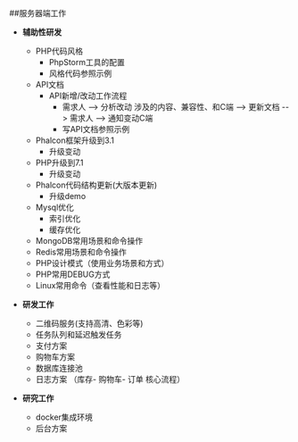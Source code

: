 ##服务器端工作
- **辅助性研发**
   - PHP代码风格
      - PhpStorm工具的配置
      - 风格代码参照示例
   - API文档
      - API新增/改动工作流程
         - 需求人 --> 分析改动 涉及的内容、兼容性、和C端   --> 更新文档 --> 需求人 --> 通知变动C端 
         - 写API文档参照示例       
   - Phalcon框架升级到3.1
      - 升级变动
   - PHP升级到7.1 
      - 升级变动
   - Phalcon代码结构更新(大版本更新)
     - 升级demo
   - Mysql优化
     - 索引优化
     - 缓存优化
   - MongoDB常用场景和命令操作
   - Redis常用场景和命令操作
   - PHP设计模式（使用业务场景和方式）
   - PHP常用DEBUG方式
   - Linux常用命令（查看性能和日志等）

- **研发工作**
   - 二维码服务(支持高清、色彩等) 
   - 任务队列和延迟触发任务
   - 支付方案 
   - 购物车方案
   - 数据库连接池
   - 日志方案 （库存- 购物车- 订单 核心流程）

- **研究工作**
  - docker集成环境
  - 后台方案